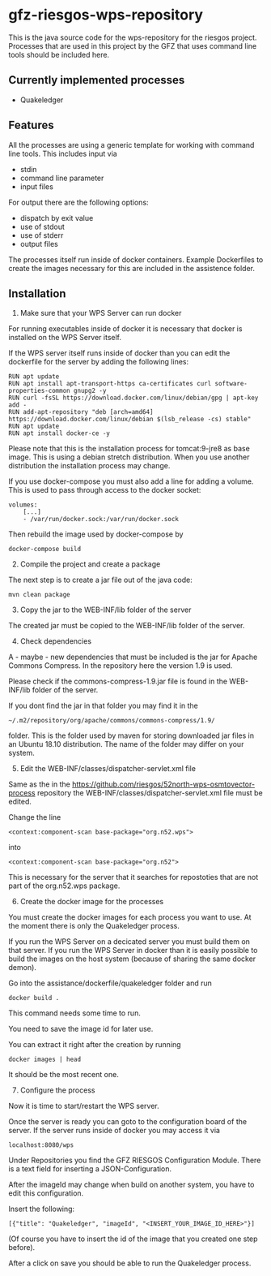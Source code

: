 # gfz-riesgos-wps-repository

This is the java source code for the wps-repository for the riesgos project.
Processes that are used in this project by the GFZ that uses command line tools
should be included here.

## Currently implemented processes

* Quakeledger

## Features

All the processes are using a generic template for working with command line tools.
This includes input via
* stdin
* command line parameter
* input files

For output there are the following options:
* dispatch by exit value
* use of stdout
* use of stderr
* output files

The processes itself run inside of docker containers.
Example Dockerfiles to create the images necessary for this are included in the
assistence folder.

## Installation

1. Make sure that your WPS Server can run docker

For running executables inside of docker it is necessary that docker is installed
on the WPS Server itself.

If the WPS server itself runs inside of docker than you can edit the dockerfile for 
the server by adding the following lines:

```
RUN apt update 
RUN apt install apt-transport-https ca-certificates curl software-properties-common gnupg2 -y
RUN curl -fsSL https://download.docker.com/linux/debian/gpg | apt-key add -
RUN add-apt-repository "deb [arch=amd64] https://download.docker.com/linux/debian $(lsb_release -cs) stable"
RUN apt update 
RUN apt install docker-ce -y
```

Please note that this is the installation process for tomcat:9-jre8 as base image.
This is using a debian stretch distribution. When you use another distribution the 
installation process may change.

If you use docker-compose you must also add a line for adding a volume.
This is used to pass through access to the docker socket:

```
volumes:
    [...]
    - /var/run/docker.sock:/var/run/docker.sock
```

Then rebuild the image used by docker-compose by 
```
docker-compose build
```

2. Compile the project and create a package

The next step is to create a jar file out of the java code:

```
mvn clean package
```

3. Copy the jar to the WEB-INF/lib folder of the server

The created jar must be copied to the WEB-INF/lib folder of the server.

4. Check dependencies

A - maybe - new dependencies that must be included is the jar for Apache Commons Compress.
In the repository here the version 1.9 is used.

Please check if the commons-compress-1.9.jar file is found in the WEB-INF/lib folder
of the server.

If you dont find the jar in that folder you may find it in the 
```
~/.m2/repository/org/apache/commons/commons-compress/1.9/
```
folder. This is the folder used by maven for storing downloaded jar files in an 
Ubuntu 18.10 distribution.
The name of the folder may differ on your system.

5. Edit the WEB-INF/classes/dispatcher-servlet.xml file

Same as the in the https://github.com/riesgos/52north-wps-osmtovector-process repository
the WEB-INF/classes/dispatcher-servlet.xml file must be edited.

Change the line
```
<context:component-scan base-package="org.n52.wps">
```

into 
```
<context:component-scan base-package="org.n52">
```

This is necessary for the server that it searches for repostoties that are not
part of the org.n52.wps package.

6. Create the docker image for the processes

You must create the docker images for each process you want to use.
At the moment there is only the Quakeledger process.

If you run the WPS Server on a decicated server you must build them on that server.
If you run the WPS Server in docker than it is easily possible to build the images
on the host system (because of sharing the same docker demon).

Go into the assistance/dockerfile/quakeledger folder and run
```
docker build .
```

This command needs some time to run.

You need to save the image id for later use.

You can extract it right after the creation by running

```
docker images | head
```

It should be the most recent one.

7. Configure the process

Now it is time to start/restart the WPS server.

Once the server is ready you can goto to the configuration board of the server.
If the server runs inside of docker you may access it via

```
localhost:8080/wps
```

Under Repositories you find the GFZ RIESGOS Configuration Module.
There is a text field for inserting a JSON-Configuration.

After the imageId may change when build on another system, you have to edit this
configuration.

Insert the following:

```$xslt
[{"title": "Quakeledger", "imageId", "<INSERT_YOUR_IMAGE_ID_HERE>"}]
```

(Of course you have to insert the id of the image that you created one step before).

After a click on save you should be able to run the Quakeledger process.

